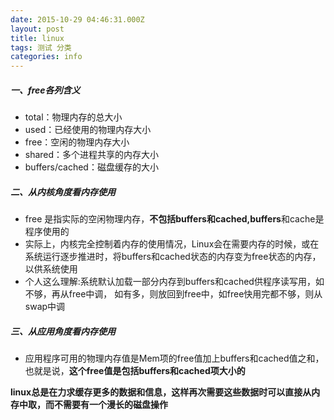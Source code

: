 ```yaml
---
date: 2015-10-29 04:46:31.000Z
layout: post
title: linux
tags: 测试 分类
categories: info
---
```


##### 一、free各列含义
- total：物理内存的总大小
- used：已经使用的物理内存大小
- free：空闲的物理内存大小
- shared：多个进程共享的内存大小
- buffers/cached：磁盘缓存的大小

##### 二、从内核角度看内存使用
- free 是指实际的空闲物理内存，**不包括buffers和cached,buffers**和cache是程序使用的
- 实际上，内核完全控制着内存的使用情况，Linux会在需要内存的时候，或在系统运行逐步推进时，将buffers和cached状态的内存变为free状态的内存，以供系统使用
- 个人这么理解:系统默认加载一部分内存到buffers和cached供程序读写用，如不够，再从free中调，
  如有多，则放回到free中，如free快用完都不够，则从swap中调
  
##### 三、从应用角度看内存使用
- 应用程序可用的物理内存值是Mem项的free值加上buffers和cached值之和，也就是说，**这个free值是包括buffers和cached项大小的**

**linux总是在力求缓存更多的数据和信息，这样再次需要这些数据时可以直接从内存中取，而不需要有一个漫长的磁盘操作**

